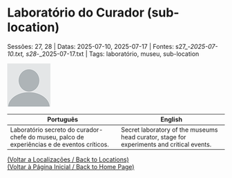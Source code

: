 
# Laboratório do Curador (sub-location)

Sessões: 27, 28 | Datas: 2025-07-10, 2025-07-17 | Fontes: s27_-_2025-07-10.txt, s28_-_2025-07-17.txt | Tags: laboratório, museu, sub-location

![Laboratório do Curador](blank.png)

| Português | English |
|-----------|---------|
| Laboratório secreto do curador-chefe do museu, palco de experiências e de eventos críticos. | Secret laboratory of the museums head curator, stage for experiments and critical events. |

[(Voltar a Localizações / Back to Locations)](localizacoes.md)  
[(Voltar à Página Inicial / Back to Home Page)](../../home.md)


























